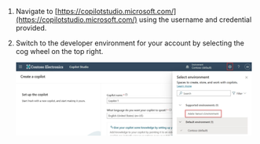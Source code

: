 1.	Navigate to [https://copilotstudio.microsoft.com/](https://copilotstudio.microsoft.com/) using the username and credential provided.

2.	Switch to the developer environment for your account by selecting the cog wheel on the top right.

    ![Screenshot of a switching to the user's developer environment](assets/1.0_01_SelectEnvironment.jpg)